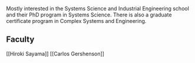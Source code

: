 Mostly interested in the Systems Science and Industrial Engineering school and their PhD program in Systems Science.
There is also a graduate certificate program in Complex Systems and Engineering. 
## Faculty
[[Hiroki Sayama]]
[[Carlos Gershenson]]
